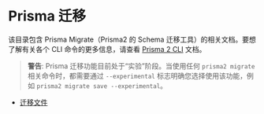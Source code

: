 # Prisma 迁移

该目录包含 Prisma Migrate（Prisma2 的 Schema 迁移工具）的相关文档。要想了解有关各个 CLI 命令的更多信息，请查看 [Prisma 2 CLI](../prisma2-cli.md) 文档。

> **警告**: Prisma 迁移功能目前处于“实验”阶段。当使用任何 `prisma2 migrate` 相关命令时，都需要通过 `--experimental` 标志明确您选择使用该功能，例如 `prisma2 migrate save --experimental`。

- [迁移文件](./migration-files.md)

